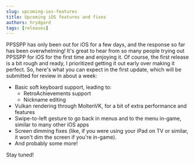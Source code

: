 ```yaml
---
slug: upcoming-ios-features
title: Upcoming iOS features and fixes
authors: hrydgard
tags: [releases]
---
```


PPSSPP has only been out for iOS for a few days, and the response so far has been overwhelming! It's great to hear from so many people trying out PPSSPP for iOS for the first time and enjoying it. Of course, the first release is a bit rough and ready, I prioritized getting it out early over making it perfect. So, here's what you can expect in the first update, which will be submitted for review in about a week:

* Basic soft keyboard support, leading to:
  - RetroAchievements support
  - Nickname editing
* Vulkan rendering through MoltenVK, for a bit of extra performance and features
* Swipe-to-left gesture to go back in menus and to the menu in-game, similar to many other iOS apps
* Screen dimming fixes (like, if you were using your iPad on TV or similar, it won't dim the screen if you're in-game).
* And probably some more!

Stay tuned!
